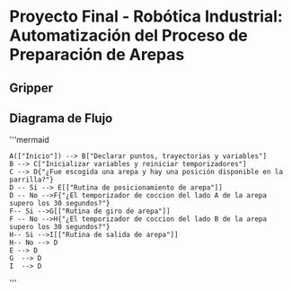 # Proyecto Final - Robótica Industrial: Automatización del Proceso de Preparación de Arepas
## Gripper




## Diagrama de Flujo

'''mermaid 

    A(["Inicio"]) --> B["Declarar puntos, trayectorias y variables"]
    B --> C["Inicializar variables y reiniciar temporizadores"]
    C --> D{"¿Fue escogida una arepa y hay una posición disponible en la parrilla?"}
    D -- Si --> E[["Rutina de posicionamiento de arepa"]] 
    D -- No -->F{"¿El temporizador de coccion del lado A de la arepa supero los 30 segundos?"}
    F-- Si -->G[["Rutina de giro de arepa"]]
    F -- No -->H{"¿El temporizador de coccion del lado B de la arepa supero los 30 segundos?"}
    H-- Si -->I[["Rutina de salida de arepa"]]
    H-- No --> D
    E --> D
    G  --> D
    I  --> D
  '''
